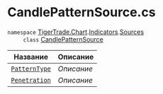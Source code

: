 
# CandlePatternSource.cs
`namespace` [TigerTrade.Chart](../../../../TigerTrade.Chart.md).[Indicators](../../../../TigerTrade.Chart/Indicators.md).[Sources](../../../../TigerTrade.Chart/Indicators/Sources.md)  
&nbsp;&nbsp;&nbsp;&nbsp;&nbsp;&nbsp;&nbsp;&nbsp;&nbsp;`class` [CandlePatternSource](../CandlePatternSource.cs.md)

| Название | Описание |
| --- | --- |
| [`PatternType`](./Свойства/PatternType.md) | *Описание* |
| [`Penetration`](./Свойства/Penetration.md) | *Описание* |
